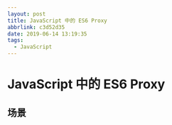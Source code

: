 ```yaml
---
layout: post
title: JavaScript 中的 ES6 Proxy
abbrlink: c3d52d35
date: 2019-06-14 13:19:35
tags:
  - JavaScript
---
```


# JavaScript 中的 ES6 Proxy

## 场景
